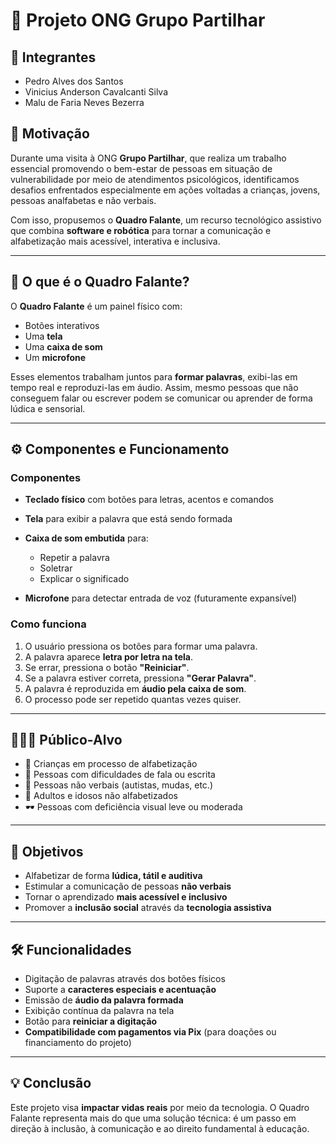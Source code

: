 # 🧠 Projeto ONG Grupo Partilhar

## 👥 Integrantes

* Pedro Alves dos Santos
* Vinicius Anderson Cavalcanti Silva
* Malu de Faria Neves Bezerra

## 🎯 Motivação

Durante uma visita à ONG **Grupo Partilhar**, que realiza um trabalho essencial promovendo o bem-estar de pessoas em situação de vulnerabilidade por meio de atendimentos psicológicos, identificamos desafios enfrentados especialmente em ações voltadas a crianças, jovens, pessoas analfabetas e não verbais.

Com isso, propusemos o **Quadro Falante**, um recurso tecnológico assistivo que combina **software e robótica** para tornar a comunicação e alfabetização mais acessível, interativa e inclusiva.

---

## 🧩 O que é o Quadro Falante?

O **Quadro Falante** é um painel físico com:

* Botões interativos
* Uma **tela**
* Uma **caixa de som**
* Um **microfone**

Esses elementos trabalham juntos para **formar palavras**, exibi-las em tempo real e reproduzi-las em áudio. Assim, mesmo pessoas que não conseguem falar ou escrever podem se comunicar ou aprender de forma lúdica e sensorial.

---

## ⚙️ Componentes e Funcionamento

### Componentes

* **Teclado físico** com botões para letras, acentos e comandos
* **Tela** para exibir a palavra que está sendo formada
* **Caixa de som embutida** para:

  * Repetir a palavra
  * Soletrar
  * Explicar o significado
* **Microfone** para detectar entrada de voz (futuramente expansível)

### Como funciona

1. O usuário pressiona os botões para formar uma palavra.
2. A palavra aparece **letra por letra na tela**.
3. Se errar, pressiona o botão **"Reiniciar"**.
4. Se a palavra estiver correta, pressiona **"Gerar Palavra"**.
5. A palavra é reproduzida em **áudio pela caixa de som**.
6. O processo pode ser repetido quantas vezes quiser.

---

## 🧑‍🤝‍🧑 Público-Alvo

* 👶 Crianças em processo de alfabetização
* 🧏 Pessoas com dificuldades de fala ou escrita
* 🧩 Pessoas não verbais (autistas, mudas, etc.)
* 👵 Adultos e idosos não alfabetizados
* 🕶️ Pessoas com deficiência visual leve ou moderada

---

## 🎯 Objetivos

* Alfabetizar de forma **lúdica, tátil e auditiva**
* Estimular a comunicação de pessoas **não verbais**
* Tornar o aprendizado **mais acessível e inclusivo**
* Promover a **inclusão social** através da **tecnologia assistiva**

---

## 🛠️ Funcionalidades

* Digitação de palavras através dos botões físicos
* Suporte a **caracteres especiais e acentuação**
* Emissão de **áudio da palavra formada**
* Exibição contínua da palavra na tela
* Botão para **reiniciar a digitação**
* **Compatibilidade com pagamentos via Pix** (para doações ou financiamento do projeto)

---

## 💡 Conclusão

Este projeto visa **impactar vidas reais** por meio da tecnologia. O Quadro Falante representa mais do que uma solução técnica: é um passo em direção à inclusão, à comunicação e ao direito fundamental à educação.


